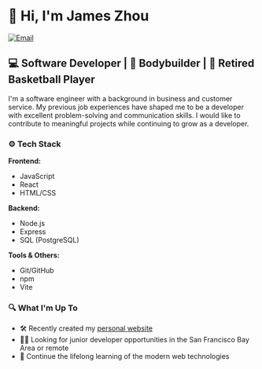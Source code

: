 # 👋 Hi, I'm James Zhou

[![Email](https://img.shields.io/badge/Email-Contact-green)](mailto:jam9es@gmail.com)

## 💻 Software Developer | 💪 Bodybuilder | 🏀 Retired Basketball Player

I'm a software engineer with a background in business and customer service. My previous job experiences have shaped me to be a developer with excellent problem-solving and communication skills. I would like to contribute to meaningful projects while continuing to grow as a developer. 

### ⚙ Tech Stack

**Frontend:**
- JavaScript
- React
- HTML/CSS

**Backend:**
- Node.js
- Express
- SQL (PostgreSQL)

**Tools & Others:**
- Git/GitHub
- npm
- Vite

### 🔍 What I'm Up To
- 🛠️ Recently created my [personal website](https://jameszhou.netlify.app/)
- 👨‍💻 Looking for junior developer opportunities in the San Francisco Bay Area or remote
- 🌱 Continue the lifelong learning of the modern web technologies
